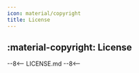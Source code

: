 ```yaml
---
icon: material/copyright
title: License
---
```


## :material-copyright: License

--8<--
LICENSE.md
--8<--
